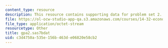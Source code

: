 ```yaml
---
content_type: resource
description: This resource contains supporting data for problem set 2.
file: https://ol-ocw-studio-app-qa.s3.amazonaws.com/courses/14-32-econometrics-spring-2007/c3d4750a535e156b463de06820e58cb2_gpa2.sas7bdat
file_type: application/octet-stream
resourcetype: Other
title: gpa2.sas7bdat
uid: c3d4750a-535e-156b-463d-e06820e58cb2
---
```

